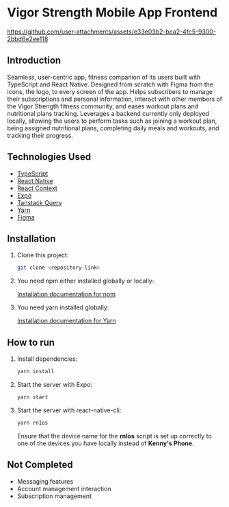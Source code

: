# Vigor Strength Mobile App Frontend


https://github.com/user-attachments/assets/e33e03b2-bca2-4fc5-9300-2bbd6e2ee118


## Introduction

Seamless, user-centric app, fitness companion of its users built with TypeScript and React Native. Designed from scratch with Figma from the icons, the logo, to every screen of the app. Helps subscribers to manage their subscriptions and personal information, interact with other members of the Vigor Strength fitness community, and eases workout plans and nutritional plans tracking. Leverages a backend currently only deployed locally, allowing the users to perform tasks such as joining a workout plan, being assigned nutritional plans, completing daily meals and workouts, and tracking their progress.

## Technologies Used

- [TypeScript](https://www.typescriptlang.org/)
- [React Native](https://reactnative.dev/)
- [React Context](https://reactjs.org/docs/context.html)
- [Expo](https://expo.dev/)
- [Tanstack Query](https://tanstack.com/query/latest)
- [Yarn](https://yarnpkg.com/)
- [Figma](https://www.figma.com/)

## Installation

1. Clone this project:

   ```sh
   git clone <repository-link>
   ```

2. You need npm either installed globally or locally:

   [Installation documentation for npm](https://docs.npmjs.com/downloading-and-installing-node-js-and-npm)

3. You need yarn installed globally:

   [Installation documentation for Yarn](https://classic.yarnpkg.com/en/docs/install)

## How to run

1. Install dependencies:

   ```sh
   yarn install
   ```

2. Start the server with Expo:

   ```sh
   yarn start
   ```

3. Start the server with react-native-cli:

   ```sh
   yarn rnIos
   ```

   Ensure that the device name for the **rnIos** script is set up correctly to one of the devices you have locally instead of **Kenny's Phone**.

## Not Completed

- Messaging features
- Account management interaction
- Subscription management
